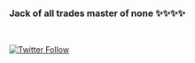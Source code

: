 <!--
**dejanu/dejanu** is a ✨ _special_ ✨ 👋
-->
### Jack of all trades master of none ✨✨✨✨

<br/>

[![Twitter Follow](https://img.shields.io/twitter/follow/dejanualex?color=1DA1F2&logo=twitter&style=for-the-badge)](https://twitter.com/intent/follow?original_referer=https%3A%2F%2Fgithub.com%2Fdejanualex&screen_name=dejanualex)

<br />

[twitter]: https://twitter.com/dejanualex
[linkedin]: https://linkedin.com/in/alexandru-dejanu-b28b3ba5/




